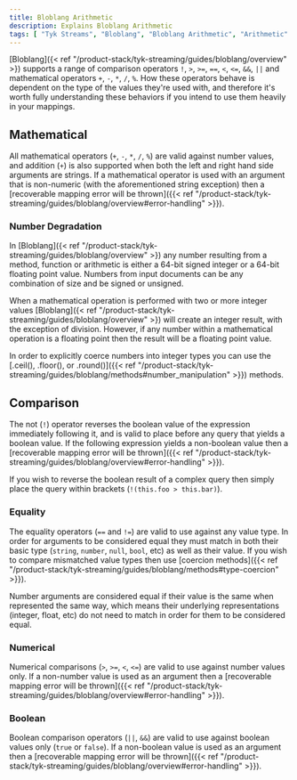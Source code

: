 ```yaml
---
title: Bloblang Arithmetic
description: Explains Bloblang Arithmetic
tags: [ "Tyk Streams", "Bloblang", "Bloblang Arithmetic", "Arithmetic" ]
---
```


[Bloblang]({< ref "/product-stack/tyk-streaming/guides/bloblang/overview" >}) supports a range of comparison operators `!`, `>`, `>=`, `==`, `<`, `<=`, `&&`, `||` and mathematical operators `+`, `-`, `*`, `/`, `%`. How these operators behave is dependent on the type of the values they're used with, and therefore it's worth fully understanding these behaviors if you intend to use them heavily in your mappings.

## Mathematical

All mathematical operators (`+`, `-`, `*`, `/`, `%`) are valid against number values, and addition (`+`) is also supported when both the left and right hand side arguments are strings. If a mathematical operator is used with an argument that is non-numeric (with the aforementioned string exception) then a [recoverable mapping error will be thrown]({{< ref "/product-stack/tyk-streaming/guides/bloblang/overview#error-handling" >}}).

### Number Degradation

In [Bloblang]({< ref "/product-stack/tyk-streaming/guides/bloblang/overview" >}) any number resulting from a method, function or arithmetic is either a 64-bit signed integer or a 64-bit floating point value. Numbers from input documents can be any combination of size and be signed or unsigned.

When a mathematical operation is performed with two or more integer values [Bloblang]({< ref "/product-stack/tyk-streaming/guides/bloblang/overview" >}) will create an integer result, with the exception of division. However, if any number within a mathematical operation is a floating point then the result will be a floating point value.

In order to explicitly coerce numbers into integer types you can use the [.ceil(), .floor(), or .round()]({{< ref "/product-stack/tyk-streaming/guides/bloblang/methods#number_manipulation" >}}) methods.

## Comparison

The not (`!`) operator reverses the boolean value of the expression immediately following it, and is valid to place before any query that yields a boolean value. If the following expression yields a non-boolean value then a [recoverable mapping error will be thrown]({{< ref "/product-stack/tyk-streaming/guides/bloblang/overview#error-handling" >}}).

If you wish to reverse the boolean result of a complex query then simply place the query within brackets (`!(this.foo > this.bar)`).

### Equality

The equality operators (`==` and `!=`) are valid to use against any value type. In order for arguments to be considered equal they must match in both their basic type (`string`, `number`, `null`, `bool`, etc) as well as their value. If you wish to compare mismatched value types then use [coercion methods]({{< ref "/product-stack/tyk-streaming/guides/bloblang/methods#type-coercion" >}}).

Number arguments are considered equal if their value is the same when represented the same way, which means their underlying representations (integer, float, etc) do not need to match in order for them to be considered equal.

### Numerical

Numerical comparisons (`>`, `>=`, `<`, `<=`) are valid to use against number values only. If a non-number value is used as an argument then a [recoverable mapping error will be thrown]({{< ref "/product-stack/tyk-streaming/guides/bloblang/overview#error-handling" >}}).

### Boolean

Boolean comparison operators (`||`, `&&`) are valid to use against boolean values only (`true` or `false`). If a non-boolean value is used as an argument then a [recoverable mapping error will be thrown]({{< ref "/product-stack/tyk-streaming/guides/bloblang/overview#error-handling" >}}).


